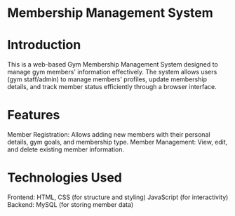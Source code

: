 # Membership Management System

# **Introduction**
This is a web-based Gym Membership Management System designed to manage gym members' information effectively. The system allows users (gym staff/admin) to manage members' profiles, update membership details, and track member status efficiently through a browser interface.

# **Features** 
Member Registration: Allows adding new members with their personal details, gym goals, and membership type. 
Member Management: View, edit, and delete existing member information.

# **Technologies Used**
Frontend: HTML, CSS (for structure and styling) 
JavaScript (for interactivity) 
Backend: MySQL (for storing member data)
